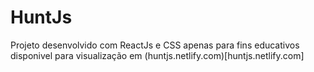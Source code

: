 # HuntJs

Projeto desenvolvido com ReactJs e CSS apenas para fins educativos
disponivel para visualização em (huntjs.netlify.com)[huntjs.netlify.com]
